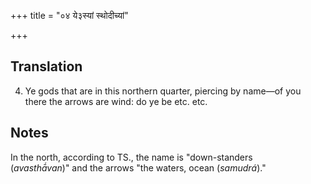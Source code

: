 +++
title = "०४ ये३स्यां स्थोदीच्यां"

+++
## Translation
4. Ye gods that are in this northern quarter, piercing by name—of you  
there the arrows are wind: do ye be etc. etc.

## Notes
In the north, according to TS., the name is "down-standers  
(*avasthā́van*)" and the arrows "the waters, ocean (*samudrá*)."
